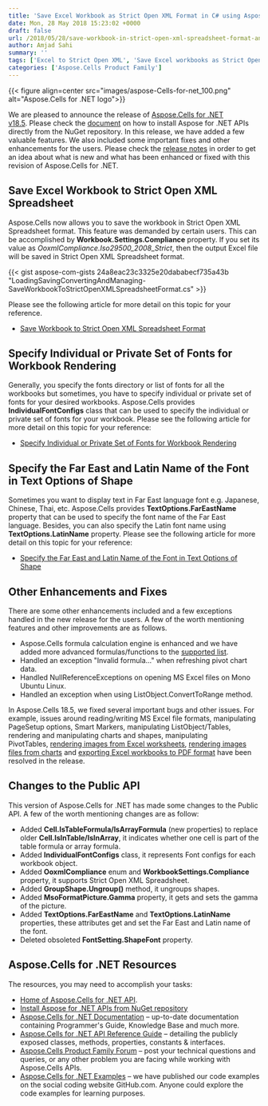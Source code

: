 ```yaml
---
title: 'Save Excel Workbook as Strict Open XML Format in C# using Aspose.Cells for .NET'
date: Mon, 28 May 2018 15:23:02 +0000
draft: false
url: /2018/05/28/save-workbook-in-strict-open-xml-spreadsheet-format-and-avail-other-enhancements-in-aspose.cells-for-.net-18.5/
author: Amjad Sahi
summary: ''
tags: ['Excel to Strict Open XML', 'Save Excel workbooks as Strict Open XML']
categories: ['Aspose.Cells Product Family']
---
```




{{< figure align=center src="images/aspose-Cells-for-net_100.png" alt="Aspose.Cells for .NET logo">}}


We are pleased to announce the release of [Aspose.Cells for .NET v18.5][1]. Please check the [document][2] on how to install Aspose for .NET APIs directly from the NuGet repository. In this release, we have added a few valuable features. We also included some important fixes and other enhancements for the users. Please check the [release notes][3] in order to get an idea about what is new and what has been enhanced or fixed with this revision of Aspose.Cells for .NET.

## Save Excel Workbook to Strict Open XML Spreadsheet

Aspose.Cells now allows you to save the workbook in Strict Open XML Spreadsheet format. This feature was demanded by certain users. This can be accomplished by **Workbook.Settings.Compliance** property. If you set its value as _OoxmlCompliance.Iso29500\_2008\_Strict_, then the output Excel file will be saved in Strict Open XML Spreadsheet format.

{{< gist aspose-com-gists 24a8eac23c3325e20dababecf735a43b "LoadingSavingConvertingAndManaging-SaveWorkbookToStrictOpenXMLSpreadsheetFormat.cs" >}}

Please see the following article for more detail on this topic for your reference.

*   [Save Workbook to Strict Open XML Spreadsheet Format][4]

## Specify Individual or Private Set of Fonts for Workbook Rendering

Generally, you specify the fonts directory or list of fonts for all the workbooks but sometimes, you have to specify individual or private set of fonts for your desired workbooks. Aspose.Cells provides **IndividualFontConfigs** class that can be used to specify the individual or private set of fonts for your workbook. Please see the following article for more detail on this topic for your reference:

*   [Specify Individual or Private Set of Fonts for Workbook Rendering][5]

## Specify the Far East and Latin Name of the Font in Text Options of Shape

Sometimes you want to display text in Far East language font e.g. Japanese, Chinese, Thai, etc. Aspose.Cells provides **TextOptions.FarEastName** property that can be used to specify the font name of the Far East language. Besides, you can also specify the Latin font name using **TextOptions.LatinName** property. Please see the following article for more detail on this topic for your reference:

*   [Specify the Far East and Latin Name of the Font in Text Options of Shape][6]

## Other Enhancements and Fixes

There are some other enhancements included and a few exceptions handled in the new release for the users. A few of the worth mentioning features and other improvements are as follows.

*   Aspose.Cells formula calculation engine is enhanced and we have added more advanced formulas/functions to the [supported list][7].
*   Handled an exception "Invalid formula..." when refreshing pivot chart data.
*   Handled NullReferenceExceptions on opening MS Excel files on Mono Ubuntu Linux.
*   Handled an exception when using ListObject.ConvertToRange method.

In Aspose.Cells 18.5, we fixed several important bugs and other issues. For example, issues around reading/writing MS Excel file formats, manipulating PageSetup options, Smart Markers, manipulating ListObject/Tables, rendering and manipulating charts and shapes, manipulating PivotTables, [rendering images from Excel worksheets][8], [rendering images files from charts][9] and [exporting Excel workbooks to PDF format][10] have been resolved in the release.

## Changes to the Public API

This version of Aspose.Cells for .NET has made some changes to the Public API. A few of the worth mentioning changes are as follow:

*   Added **Cell.IsTableFormula/IsArrayFormula** (new properties) to replace older **Cell.IsInTable/IsInArray**, it indicates whether one cell is part of the table formula or array formula.
*   Added **IndividualFontConfigs** class, it represents Font configs for each workbook object.
*   Added **OoxmlCompliance** enum and **WorkbookSettings.Compliance** property, it supports Strict Open XML Spreadsheet.
*   Added **GroupShape.Ungroup()** method, it ungroups shapes.
*   Added **MsoFormatPicture.Gamma** property, it gets and sets the gamma of the picture.
*   Added **TextOptions.FarEastName** and **TextOptions.LatinName** properties, these attributes get and set the Far East and Latin name of the font.
*   Deleted obsoleted **FontSetting.ShapeFont** property.

## Aspose.Cells for .NET Resources

The resources, you may need to accomplish your tasks:

*   [Home of Aspose.Cells for .NET API][11].
*   [Install Aspose for .NET APIs from NuGet repository][12]
*   [Aspose.Cells for .NET Documentation][13] – up-to-date documentation containing Programmer's Guide, Knowledge Base and much more.
*   [Aspose.Cells for .NET API Reference Guide][14] – detailing the publicly exposed classes, methods, properties, constants & interfaces.
*   [Aspose.Cells Product Family Forum][15] – post your technical questions and queries, or any other problem you are facing while working with Aspose.Cells APIs.
*   [Aspose.Cells for .NET Examples][16] – we have published our code examples on the social coding website GitHub.com. Anyone could explore the code examples for learning purposes.




[1]: https://www.nuget.org/packages/Aspose.Cells/18.5.1
[2]: https://docs.aspose.com/display/cellsnet/Installation#Installation-InstallAspose.Cellsfor.NETthroughNuGet
[3]: https://docs.aspose.com/display/cellsnet/Aspose.Cells+for+.NET+18.5+Release+Notes
[4]: https://docs.aspose.com/display/cellsnet/Save+Workbook+to+Strict+Open+XML+Spreadsheet+Format
[5]: https://docs.aspose.com/display/cellsnet/Specify+Individual+or+Private+Set+of+Fonts+for+Workbook+Rendering
[6]: https://docs.aspose.com/display/cellsnet/Specify+the+Far+East+and+Latin+Name+of+the+Font+in+Text+Options+of+Shape
[7]: https://docs.aspose.com/display/cellsnet/Supported+Formula+Functions
[8]: https://docs.aspose.com/display/cellsnet/Converting+Worksheet+to+Different+Formats
[9]: https://docs.aspose.com/display/cellsnet/Chart+Rendering
[10]: https://docs.aspose.com/display/cellsnet/Convert+Excel+Workbook+to+PDF
[11]: https://products.aspose.com/cells/net
[12]: https://www.nuget.org/packages/Aspose.Cells
[13]: https://docs.aspose.com/display/cellsnet/home
[14]: https://apireference.aspose.com/
[15]: https://forum.aspose.com/c/cells
[16]: https://github.com/aspose-cells/Aspose.Cells-for-.NET




